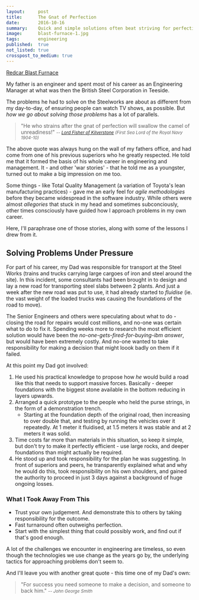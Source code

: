 ```yaml
---
layout:     post
title:      The Gnat of Perfection
date:       2016-10-16
summary:    Quick and simple solutions often beat striving for perfection
image:      blast-furnace-1.jpg
tags:       engineering
published:  true
not_listed: true
crosspost_to_medium: true
---
```


[Redcar Blast Furnace](/assets/blast-furnace-1.jpg)

My father is an engineer and spent most of his career as an Engineering Manager at what was then the British Steel Corporation in Teeside. 

The problems he had to solve on the Steelworks are about as different from my day-to-day, of ensuring people can watch TV shows, as possible. But _how we go about solving those problems_ has a lot of parallels.


> "He who strains after the gnat of perfection will swallow the camel of unreadiness!" 
<small> -- <cite>[Lord Fisher of Kilverstone](https://en.wikipedia.org/wiki/John_Fisher,_1st_Baron_Fisher) (First Sea Lord of the Royal Navy 1904-10)</cite></small>


The above quote was always hung on the wall of my fathers office, and had come from one of his previous superiors who he greatly respected. He told me that it formed the basis of his whole career in engineering and management. It - and other 'war stories' - that he told me as a youngster, turned out to make a big impression on me too.

Some things - like Total Quality Management (a variation of Toyota's lean manufacturing practices) - gave me an early feel for _agile methodologies_ before they became widespread in the software industry. While others were almost _allegories_ that stuck in my head and sometimes subconciously, other times consciously have guided how I approach problems in my own career.

Here, I'll paraphrase one of those stories, along with some of the lessons I drew from it.


## Solving Problems Under Pressure

 For part of his career, my Dad was responsible for transport at the Steel Works (trains and trucks carrying large cargoes of iron and steel around the site). In this incident, some consultants had been brought in to design and lay a new road for transporting steel slabs between 2 plants. And just a week after the new road was put to use, it had already started to _fluidise_ (ie. the vast weight of the loaded trucks was causing the foundations of the road to move).

The Senior Engineers and others were speculating about what to do - closing the road for repairs would cost millions, and no-one was certain what to do to fix it. Spending weeks more to research the most efficient solution would have been the _no-one-gets-fired-for-buying-ibm answer_, but would have been extremely costly. And no-one wanted to take responsibility for making a decision that might loook badly on them if it failed.

At this point my Dad got involved:

1. He used his practical knowledge to propose how _he_ would build a road like this that needs to support massive forces. Basically - deeper foundations with the biggest stone available in the bottom reducing in layers upwards.
2. Arranged a quick prototype to the people who held the purse strings, in the form of a demonstration trench.
    - Starting at the foundation depth of the original road, then increasing to over double that, and testing by running the vehicles over it repeatedly. At 1 meter it fluidised, at 1.5 meters it was stable and at 2 meters it was solid.
3. Time costs far more than materials in this situation, so keep it simple, but don't try to make it perfectly efficient - use large rocks, and deeper foundations than might actually be required.
4. He stood up and took responsibility for the plan he was suggesting. In front of superiors and peers, he transparently explained what and why he would do this, took responsibility on his own shoulders, and gained the authority to proceed in just 3 days against a background of huge ongoing losses.



### What I Took Away From This

* Trust your own judgement. And demonstrate this to others by taking responsibility for the outcome.
* Fast turnaround often outweighs perfection.
* Start with the simplest thing that could possibly work, and find out if that's good enough.


A lot of the challenges we encounter in engineering are timeless, so even though the technologies we use change as the years go by, the underlying tactics for approaching problems don't seem to.



And I'll leave you with another great quote - this time one of my Dad's own:

> "For success you need someone to make a decision, and someone to back him."
<small> -- <cite>John George Smith</cite></small>



